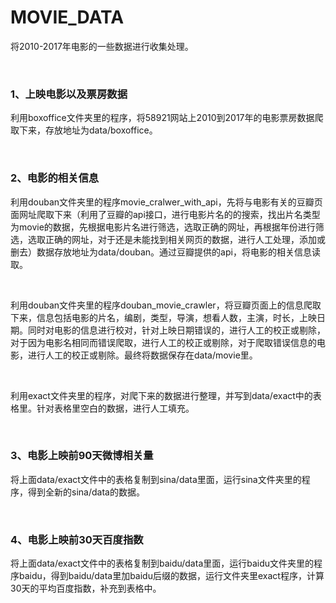# MOVIE_DATA
将2010-2017年电影的一些数据进行收集处理。

&nbsp;
&nbsp;

### 1、上映电影以及票房数据

利用boxoffice文件夹里的程序，将58921网站上2010到2017年的电影票房数据爬取下来，存放地址为data/boxoffice。  

&nbsp;
&nbsp;
 
### 2、电影的相关信息

利用douban文件夹里的程序movie_cralwer_with_api，先将与电影有关的豆瓣页面网址爬取下来（利用了豆瓣的api接口，进行电影片名的的搜索，找出片名类型为movie的数据，先根据电影片名进行筛选，选取正确的网址，再根据年份进行筛选，选取正确的网址，对于还是未能找到相关网页的数据，进行人工处理，添加或删去）数据存放地址为data/douban。通过豆瓣提供的api，将电影的相关信息读取。

&nbsp;

利用douban文件夹里的程序douban_movie_crawler，将豆瓣页面上的信息爬取下来，信息包括电影的片名，编剧，类型，导演，想看人数，主演，时长，上映日期。同时对电影的信息进行校对，针对上映日期错误的，进行人工的校正或剔除，对于因为电影名相同而错误爬取，进行人工的校正或剔除，对于爬取错误信息的电影，进行人工的校正或剔除。最终将数据保存在data/movie里。

&nbsp;

利用exact文件夹里的程序，对爬下来的数据进行整理，并写到data/exact中的表格里。针对表格里空白的数据，进行人工填充。

&nbsp;
&nbsp;

### 3、电影上映前90天微博相关量
将上面data/exact文件中的表格复制到sina/data里面，运行sina文件夹里的程序，得到全新的sina/data的数据。

&nbsp;
&nbsp;

### 4、电影上映前30天百度指数
将上面data/exact文件中的表格复制到baidu/data里面，运行baidu文件夹里的程序baidu，得到baidu/data里加baidu后缀的数据，运行文件夹里exact程序，计算30天的平均百度指数，补充到表格中。

&nbsp;
&nbsp;

 

